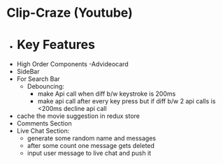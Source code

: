 # Clip-Craze (Youtube)
- # Key Features
- High Order Components -Advideocard
- SideBar 
- For Search Bar 
    - Debouncing:
        - make Api call when diff b/w keystroke is 200ms
        - make api call after every key press but if diff b/w 2 api calls is <200ms decline api call
- cache the movie suggestion in redux store 
- Comments Section
- Live Chat Section:
    - generate some random name and messages
    - after some count one message gets deleted
    - input user message to live chat and push it 


